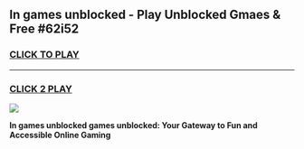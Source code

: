 
## ln games unblocked - Play Unblocked Gmaes & Free #62i52
<h3>
<a href="https://premium.freeplayer.one?title=ln_games_unblocked&ref=01M">CLICK TO PLAY</a></h3>
<hr>

<h3>
<a href="https://premium.freeplayer.one?title=ln_games_unblocked&ref=01M">CLICK 2 PLAY</a>
  
</h3>

<a href="https://premium.freeplayer.one?title=ln_games_unblocked&ref=01M"><img src="https://clearcache.store/games.png"></a>


**ln games unblocked games unblocked: Your Gateway to Fun and Accessible Online Gaming**
